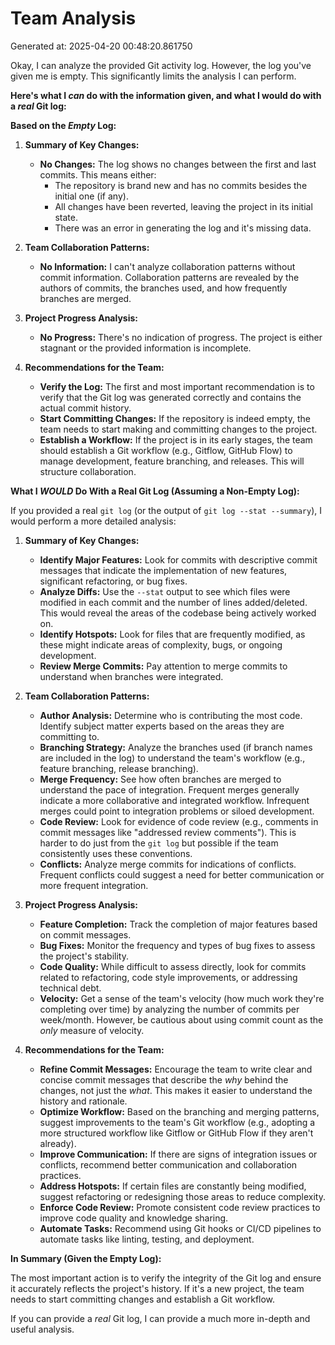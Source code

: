 # Team Analysis
Generated at: 2025-04-20 00:48:20.861750

Okay, I can analyze the provided Git activity log. However, the log you've given me is empty. This significantly limits the analysis I can perform.

**Here's what I *can* do with the information given, and what I would do with a *real* Git log:**

**Based on the *Empty* Log:**

1. **Summary of Key Changes:**

   * **No Changes:** The log shows no changes between the first and last commits. This means either:
     * The repository is brand new and has no commits besides the initial one (if any).
     * All changes have been reverted, leaving the project in its initial state.
     * There was an error in generating the log and it's missing data.

2. **Team Collaboration Patterns:**

   * **No Information:**  I can't analyze collaboration patterns without commit information. Collaboration patterns are revealed by the authors of commits, the branches used, and how frequently branches are merged.

3. **Project Progress Analysis:**

   * **No Progress:**  There's no indication of progress. The project is either stagnant or the provided information is incomplete.

4. **Recommendations for the Team:**

   * **Verify the Log:** The first and most important recommendation is to verify that the Git log was generated correctly and contains the actual commit history.
   * **Start Committing Changes:** If the repository is indeed empty, the team needs to start making and committing changes to the project.
   * **Establish a Workflow:** If the project is in its early stages, the team should establish a Git workflow (e.g., Gitflow, GitHub Flow) to manage development, feature branching, and releases.  This will structure collaboration.

**What I *WOULD* Do With a Real Git Log (Assuming a Non-Empty Log):**

If you provided a real `git log` (or the output of `git log --stat --summary`), I would perform a more detailed analysis:

1. **Summary of Key Changes:**

   * **Identify Major Features:** Look for commits with descriptive commit messages that indicate the implementation of new features, significant refactoring, or bug fixes.
   * **Analyze Diffs:**  Use the `--stat` output to see which files were modified in each commit and the number of lines added/deleted.  This would reveal the areas of the codebase being actively worked on.
   * **Identify Hotspots:** Look for files that are frequently modified, as these might indicate areas of complexity, bugs, or ongoing development.
   * **Review Merge Commits:** Pay attention to merge commits to understand when branches were integrated.

2. **Team Collaboration Patterns:**

   * **Author Analysis:**  Determine who is contributing the most code.  Identify subject matter experts based on the areas they are committing to.
   * **Branching Strategy:** Analyze the branches used (if branch names are included in the log) to understand the team's workflow (e.g., feature branching, release branching).
   * **Merge Frequency:** See how often branches are merged to understand the pace of integration.  Frequent merges generally indicate a more collaborative and integrated workflow.  Infrequent merges could point to integration problems or siloed development.
   * **Code Review:**  Look for evidence of code review (e.g., comments in commit messages like "addressed review comments").  This is harder to do just from the `git log` but possible if the team consistently uses these conventions.
   * **Conflicts:** Analyze merge commits for indications of conflicts.  Frequent conflicts could suggest a need for better communication or more frequent integration.

3. **Project Progress Analysis:**

   * **Feature Completion:**  Track the completion of major features based on commit messages.
   * **Bug Fixes:**  Monitor the frequency and types of bug fixes to assess the project's stability.
   * **Code Quality:**  While difficult to assess directly, look for commits related to refactoring, code style improvements, or addressing technical debt.
   * **Velocity:** Get a sense of the team's velocity (how much work they're completing over time) by analyzing the number of commits per week/month.  However, be cautious about using commit count as the *only* measure of velocity.

4. **Recommendations for the Team:**

   * **Refine Commit Messages:**  Encourage the team to write clear and concise commit messages that describe the *why* behind the changes, not just the *what*.  This makes it easier to understand the history and rationale.
   * **Optimize Workflow:**  Based on the branching and merging patterns, suggest improvements to the team's Git workflow (e.g., adopting a more structured workflow like Gitflow or GitHub Flow if they aren't already).
   * **Improve Communication:** If there are signs of integration issues or conflicts, recommend better communication and collaboration practices.
   * **Address Hotspots:**  If certain files are constantly being modified, suggest refactoring or redesigning those areas to reduce complexity.
   * **Enforce Code Review:**  Promote consistent code review practices to improve code quality and knowledge sharing.
   * **Automate Tasks:**  Recommend using Git hooks or CI/CD pipelines to automate tasks like linting, testing, and deployment.

**In Summary (Given the Empty Log):**

The most important action is to verify the integrity of the Git log and ensure it accurately reflects the project's history.  If it's a new project, the team needs to start committing changes and establish a Git workflow.

If you can provide a *real* Git log, I can provide a much more in-depth and useful analysis.
